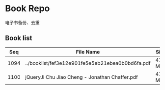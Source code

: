 Book Repo
=========

电子书备份、去重

Book list
---------

| Seq | File Name | Size | MD5 |
| --- | --------- | ---- | --- |
| 1094 | ../booklist/fef3e12e901fe5e5eb21ebea0b0bd6fa.pdf | 47.6 MB | fef3e12e901fe5e5eb21ebea0b0bd6fa | 
| 1100 | jQueryJi Chu Jiao Cheng - Jonathan Chaffer.pdf | 47.6 MB | fef3e12e901fe5e5eb21ebea0b0bd6fa | 
